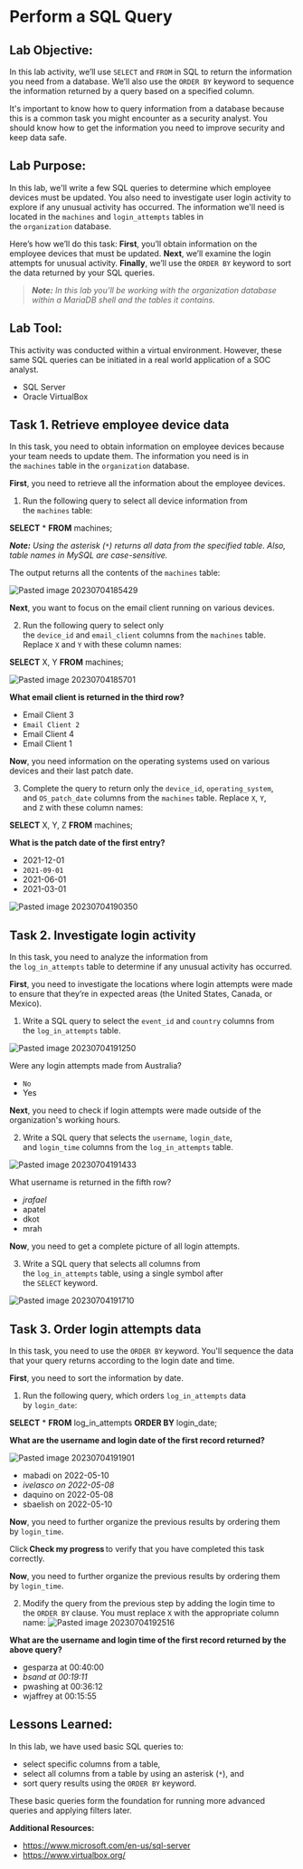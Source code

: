 # Perform a SQL Query

## Lab Objective:

In this lab activity, we’ll use `SELECT` and `FROM` in SQL to return the information you need from a database. We’ll also use the `ORDER BY` keyword to sequence the information returned by a query based on a specified column.

It's important to know how to query information from a database because this is a common task you might encounter as a security analyst. You should know how to get the information you need to improve security and keep data safe.



## Lab Purpose:

In this lab, we'll write a few SQL queries to determine which employee devices must be updated. You also need to investigate user login activity to explore if any unusual activity has occurred. The information we'll need is located in the `machines` and `login_attempts` tables in the `organization` database.

Here’s how we’ll do this task: **First**, you’ll obtain information on the employee devices that must be updated. **Next**, we’ll examine the login attempts for unusual activity. **Finally**, we’ll use the `ORDER BY` keyword to sort the data returned by your SQL queries.


>_**Note:** In this lab you’ll be working with the organization database within a MariaDB shell and the tables it contains._

## Lab Tool: 
This activity was conducted within a virtual environment. However, these same SQL queries can be initiated in a real world application of a SOC analyst.
- SQL Server
- Oracle VirtualBox

## Task 1. Retrieve employee device data

In this task, you need to obtain information on employee devices because your team needs to update them. The information you need is in the `machines` table in the `organization` database.

**First**, you need to retrieve all the information about the employee devices.

1. Run the following query to select all device information from the `machines` table:


**SELECT** *
**FROM** machines;

_**Note:** Using the asterisk (`*`) returns all data from the specified table. Also, table names in MySQL are case-sensitive._

The output returns all the contents of the `machines` table:

![Pasted image 20230704185429](https://github.com/cosbey/SQL/assets/32424700/e94eaab3-dcc4-45c6-aa6f-08ece586bfd7)

**Next**, you want to focus on the email client running on various devices.

2. Run the following query to select only the `device_id` and `email_client` columns from the `machines` table. Replace `X` and `Y` with these column names:

**SELECT** X, Y **FROM** machines;

![Pasted image 20230704185701](https://github.com/cosbey/SQL/assets/32424700/5a6d39d3-1d34-4bf9-941c-ee396b142098)


**What email client is returned in the third row?**

- Email Client 3
- `Email Client 2`
- Email Client 4
- Email Client 1

**Now**, you need information on the operating systems used on various devices and their last patch date.

3. Complete the query to return only the `device_id`, `operating_system`, and `OS_patch_date` columns from the `machines` table. Replace `X`, `Y`, and `Z` with these column names:

**SELECT** X, Y, Z **FROM** machines;

**What is the patch date of the first entry?**

- 2021-12-01 
- `2021-09-01`
- 2021-06-01
- 2021-03-01

![Pasted image 20230704190350](https://github.com/cosbey/SQL/assets/32424700/7850743e-5e53-4838-be5c-ea39ebceaea1)

## Task 2. Investigate login activity

In this task, you need to analyze the information from the `log_in_attempts` table to determine if any unusual activity has occurred.

**First**, you need to investigate the locations where login attempts were made to ensure that they’re in expected areas (the United States, Canada, or Mexico).

1. Write a SQL query to select the `event_id` and `country` columns from the `log_in_attempts` table.

![Pasted image 20230704191250](https://github.com/cosbey/SQL/assets/32424700/926e5c8b-7272-40dd-9cc5-0aa05635eb6e)

Were any login attempts made from Australia?

- `No`
- Yes


**Next**, you need to check if login attempts were made outside of the organization's working hours.

2. Write a SQL query that selects the `username`, `login_date`, and `login_time` columns from the `log_in_attempts` table.

![Pasted image 20230704191433](https://github.com/cosbey/SQL/assets/32424700/c666c3f7-d030-4679-8147-0b7ac75ebd3c)



What username is returned in the fifth row?

- *jrafael*
- apatel
- dkot
- mrah



**Now**, you need to get a complete picture of all login attempts.

3. Write a SQL query that selects all columns from the `log_in_attempts` table, using a single symbol after the `SELECT` keyword.

![Pasted image 20230704191710](https://github.com/cosbey/SQL/assets/32424700/4806d8d9-4da4-49c1-93a7-c3b5106b31a1)

## Task 3. Order login attempts data

In this task, you need to use the `ORDER BY` keyword. You'll sequence the data that your query returns according to the login date and time.

**First**, you need to sort the information by date.

1. Run the following query, which orders `log_in_attempts` data by `login_date`:

**SELECT** *
**FROM** log_in_attempts
**ORDER BY** login_date;



**What are the username and login date of the first record returned?**

![Pasted image 20230704191901](https://github.com/cosbey/SQL/assets/32424700/1ca64d33-f382-42b6-b497-bb8d9fc36878)

- mabadi on 2022-05-10
- *ivelasco on 2022-05-08*
- daquino on 2022-05-08
- sbaelish on 2022-05-10

**Now**, you need to further organize the previous results by ordering them by `login_time`.


Click **Check my progress** to verify that you have completed this task correctly.


**Now**, you need to further organize the previous results by ordering them by `login_time`.

2. Modify the query from the previous step by adding the login time to the `ORDER BY` clause. You must replace `X` with the appropriate column name:
![Pasted image 20230704192516](https://github.com/cosbey/SQL/assets/32424700/aa117536-9e74-4d82-9100-cd702c79132e)


**What are the username and login time of the first record returned by the above query?**

- gesparza at 00:40:00
- *bsand at 00:19:11*
- pwashing at 00:36:12
- wjaffrey at 00:15:55



## Lessons Learned:


In this lab, we have used basic SQL queries to:

- select specific columns from a table,
- select all columns from a table by using an asterisk (`*`), and
- sort query results using the `ORDER BY` keyword.

These basic queries form the foundation for running more advanced queries and applying filters later.

**Additional Resources:** 
- https://www.microsoft.com/en-us/sql-server
- https://www.virtualbox.org/
